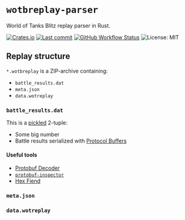# `wotbreplay-parser`

World of Tanks Blitz replay parser in Rust.

[![Crates.io](https://img.shields.io/crates/v/wotbreplay-parser)](https://crates.io/crates/wotbreplay-parser)
[![Last commit](https://img.shields.io/github/last-commit/eigenein/wotbreplay-parser)](https://github.com/eigenein/wotbreplay-parser/commits/main)
[![GitHub Workflow Status](https://img.shields.io/github/workflow/status/eigenein/wotbreplay-parser/Check)](https://github.com/eigenein/wotbreplay-parser/actions)
![License: MIT](https://img.shields.io/crates/l/wotbreplay-parser)

## Replay structure

`*.wotbreplay` is a ZIP-archive containing:
- `battle_results.dat`
- `meta.json`
- `data.wotreplay`

### `battle_results.dat`

This is a [pickled](https://docs.python.org/3/library/pickle.html) 2-tuple:
- Some big number
- Battle results serialized with [Protocol Buffers](https://developers.google.com/protocol-buffers)

#### Useful tools

- [Protobuf Decoder](https://protobuf-decoder.netlify.app/)
- [`protobuf-inspector`](https://github.com/mildsunrise/protobuf-inspector)
- [Hex Fiend](https://hexfiend.com/)

### `meta.json`

### `data.wotreplay`
